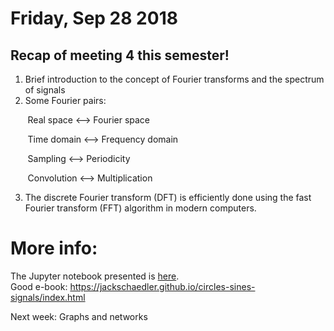# Friday, Sep 28 2018

## Recap of meeting 4 this semester!
1. Brief introduction to the concept of Fourier transforms and the spectrum of signals
2. Some Fourier pairs:

&nbsp;&nbsp;&nbsp;&nbsp;&nbsp;&nbsp; Real space <--> Fourier space

&nbsp;&nbsp;&nbsp;&nbsp;&nbsp;&nbsp; Time domain <--> Frequency domain

&nbsp;&nbsp;&nbsp;&nbsp;&nbsp;&nbsp; Sampling <--> Periodicity

&nbsp;&nbsp;&nbsp;&nbsp;&nbsp;&nbsp; Convolution <--> Multiplication 

3. The discrete Fourier transform (DFT) is efficiently done using the fast Fourier transform (FFT) algorithm in modern computers.

# More info:
The Jupyter notebook presented is [here](https://github.com/prickly-pythons/prickly-pythons/blob/master/code_from_meetings/signal_processing/Fourier%20Transforms.ipynb).
<br>
Good e-book: https://jackschaedler.github.io/circles-sines-signals/index.html

Next week: Graphs and networks
